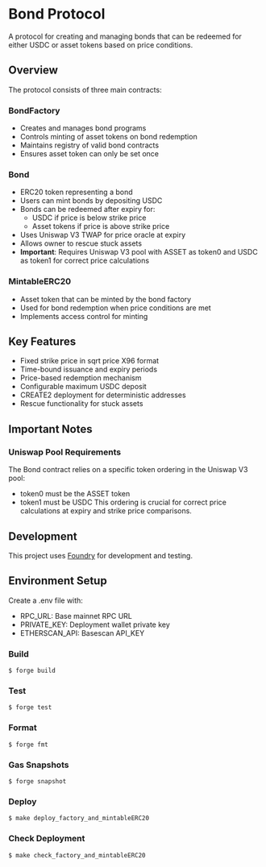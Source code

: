 # Bond Protocol

A protocol for creating and managing bonds that can be redeemed for either USDC or asset tokens based on price conditions.

## Overview

The protocol consists of three main contracts:

### BondFactory
- Creates and manages bond programs
- Controls minting of asset tokens on bond redemption
- Maintains registry of valid bond contracts
- Ensures asset token can only be set once

### Bond
- ERC20 token representing a bond
- Users can mint bonds by depositing USDC
- Bonds can be redeemed after expiry for:
  - USDC if price is below strike price
  - Asset tokens if price is above strike price
- Uses Uniswap V3 TWAP for price oracle at expiry
- Allows owner to rescue stuck assets
- **Important**: Requires Uniswap V3 pool with ASSET as token0 and USDC as token1 for correct price calculations

### MintableERC20
- Asset token that can be minted by the bond factory
- Used for bond redemption when price conditions are met
- Implements access control for minting

## Key Features

- Fixed strike price in sqrt price X96 format
- Time-bound issuance and expiry periods
- Price-based redemption mechanism
- Configurable maximum USDC deposit
- CREATE2 deployment for deterministic addresses
- Rescue functionality for stuck assets

## Important Notes

### Uniswap Pool Requirements
The Bond contract relies on a specific token ordering in the Uniswap V3 pool:
- token0 must be the ASSET token
- token1 must be USDC
This ordering is crucial for correct price calculations at expiry and strike price comparisons.

## Development

This project uses [Foundry](https://book.getfoundry.sh/) for development and testing.

## Environment Setup

Create a .env file with:
- RPC_URL: Base mainnet RPC URL
- PRIVATE_KEY: Deployment wallet private key
- ETHERSCAN_API: Basescan API_KEY


### Build

```shell
$ forge build
```

### Test

```shell
$ forge test
```

### Format

```shell
$ forge fmt
```

### Gas Snapshots

```shell
$ forge snapshot
```

### Deploy

```shell
$ make deploy_factory_and_mintableERC20
```

### Check Deployment

```shell
$ make check_factory_and_mintableERC20
```

